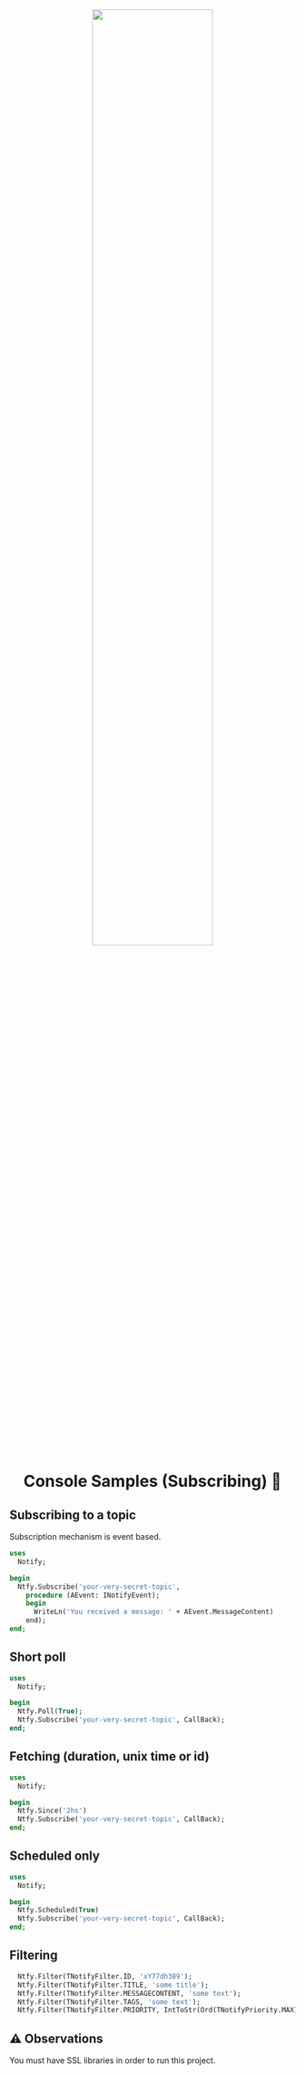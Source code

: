 <div align="center">
  <img src="../../../img/delphi-notify.png" width="65%">
</div>

<div align="center">

# Console Samples (Subscribing) 🧪

</div>

## Subscribing to a topic

Subscription mechanism is event based. 

``` pascal
uses
  Notify;

begin
  Ntfy.Subscribe('your-very-secret-topic', 
    procedure (AEvent: INotifyEvent);
    begin
      WriteLn('You received a message: ' + AEvent.MessageContent)
    end);
end;

```

## Short poll

``` pascal
uses
  Notify;

begin
  Ntfy.Poll(True);
  Ntfy.Subscribe('your-very-secret-topic', CallBack);
end;
```

## Fetching (duration, unix time or id)

``` pascal
uses
  Notify;

begin
  Ntfy.Since('2hs')
  Ntfy.Subscribe('your-very-secret-topic', CallBack);
end;
```


## Scheduled only

``` pascal
uses
  Notify;

begin
  Ntfy.Scheduled(True)
  Ntfy.Subscribe('your-very-secret-topic', CallBack);
end;
```

## Filtering

``` pascal
  Ntfy.Filter(TNotifyFilter.ID, 'xY77dh389');
  Ntfy.Filter(TNotifyFilter.TITLE, 'some title');
  Ntfy.Filter(TNotifyFilter.MESSAGECONTENT, 'some text');
  Ntfy.Filter(TNotifyFilter.TAGS, 'some text');
  Ntfy.Filter(TNotifyFilter.PRIORITY, IntToStr(Ord(TNotifyPriority.MAX)));      
```

## ⚠ Observations
You must have SSL libraries in order to run this project.
